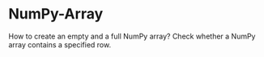 # NumPy-Array
How to create an empty and a full NumPy array? Check whether a NumPy array contains a specified row.

